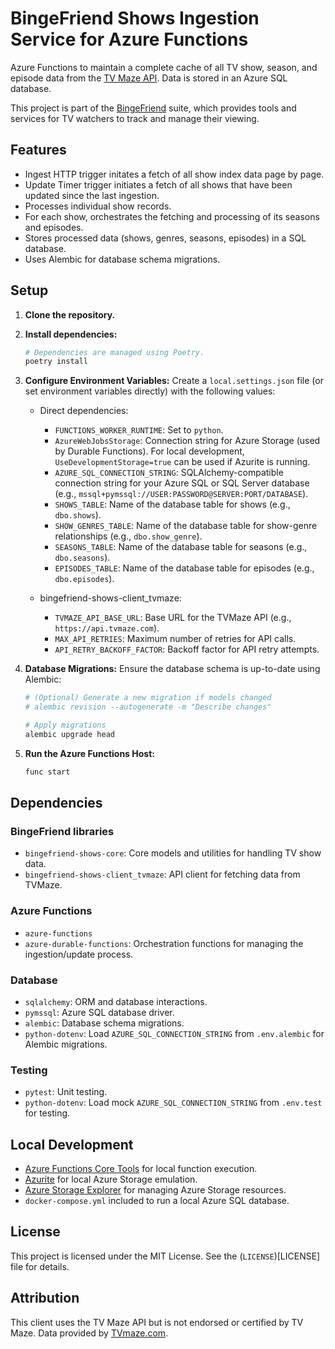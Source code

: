 # BingeFriend Shows Ingestion Service for Azure Functions

Azure Functions to maintain a complete cache of all TV show, season, and episode data from the [TV Maze API](https://www.tvmaze.com/api). Data is stored in an Azure SQL database.

This project is part of the [BingeFriend](https://github.com/bingefriend) suite, which provides tools and services for TV watchers to track and manage their viewing.

## Features

* Ingest HTTP trigger initates a fetch of all show index data page by page.
* Update Timer trigger initiates a fetch of all shows that have been updated since the last ingestion.
* Processes individual show records.
* For each show, orchestrates the fetching and processing of its seasons and episodes.
* Stores processed data (shows, genres, seasons, episodes) in a SQL database.
* Uses Alembic for database schema migrations.

## Setup

1.  **Clone the repository.**
2.  **Install dependencies:**
    ```bash
    # Dependencies are managed using Poetry.
    poetry install
    ```
3.  **Configure Environment Variables:** Create a `local.settings.json` file (or set environment variables directly) with the following values:

    * Direct dependencies:

      * `FUNCTIONS_WORKER_RUNTIME`: Set to `python`.
      * `AzureWebJobsStorage`: Connection string for Azure Storage (used by Durable Functions). For local development, `UseDevelopmentStorage=true` can be used if Azurite is running.
      * `AZURE_SQL_CONNECTION_STRING`: SQLAlchemy-compatible connection string for your Azure SQL or SQL Server database (e.g., `mssql+pymssql://USER:PASSWORD@SERVER:PORT/DATABASE`).
      * `SHOWS_TABLE`: Name of the database table for shows (e.g., `dbo.shows`).
      * `SHOW_GENRES_TABLE`: Name of the database table for show-genre relationships (e.g., `dbo.show_genre`).
      * `SEASONS_TABLE`: Name of the database table for seasons (e.g., `dbo.seasons`).
      * `EPISODES_TABLE`: Name of the database table for episodes (e.g., `dbo.episodes`).
 
    * bingefriend-shows-client_tvmaze:

      * `TVMAZE_API_BASE_URL`: Base URL for the TVMaze API (e.g., `https://api.tvmaze.com`).
      * `MAX_API_RETRIES`: Maximum number of retries for API calls.
      * `API_RETRY_BACKOFF_FACTOR`: Backoff factor for API retry attempts.

4. **Database Migrations:** Ensure the database schema is up-to-date using Alembic:
    ```bash
    # (Optional) Generate a new migration if models changed
    # alembic revision --autogenerate -m "Describe changes"

    # Apply migrations
    alembic upgrade head
    ```
    
5.  **Run the Azure Functions Host:**
    ```bash
    func start
    ```

## Dependencies

### BingeFriend libraries
* `bingefriend-shows-core`: Core models and utilities for handling TV show data.
* `bingefriend-shows-client_tvmaze`: API client for fetching data from TVMaze.

### Azure Functions
* `azure-functions`
* `azure-durable-functions`: Orchestration functions for managing the ingestion/update process.

### Database
* `sqlalchemy`: ORM and database interactions.
* `pymssql`: Azure SQL database driver.
* `alembic`: Database schema migrations.
* `python-dotenv`: Load `AZURE_SQL_CONNECTION_STRING` from `.env.alembic` for Alembic migrations.

### Testing
* `pytest`: Unit testing.
* `python-dotenv`: Load mock `AZURE_SQL_CONNECTION_STRING` from `.env.test` for testing.

## Local Development

* [Azure Functions Core Tools](https://learn.microsoft.com/en-us/azure/azure-functions/functions-run-local) for local function execution.
* [Azurite](https://learn.microsoft.com/en-us/azure/storage/common/storage-use-azurite?tabs=visual-studio%2Cblob-storage) for local Azure Storage emulation.
* [Azure Storage Explorer](https://learn.microsoft.com/en-us/azure/storage/common/storage-explorer-install) for managing Azure Storage resources.
* `docker-compose.yml` included to run a local Azure SQL database.

## License

This project is licensed under the MIT License. See the (`LICENSE`)[LICENSE] file for details.

## Attribution

This client uses the TV Maze API but is not endorsed or certified by TV Maze. Data provided by [TVmaze.com](https://www.tvmaze.com/).